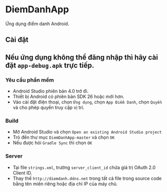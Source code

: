 # DiemDanhApp
Ứng dụng điểm danh Android.
## Cài đặt
## Nếu ứng dụng không thể đăng nhập thì hãy cài đặt ```app-debug.apk``` trực tiếp.
### Yêu cầu phần mềm
* Android Studio phiên bản 4.0 trở đi.
* Thiết bị Android có phiên bản SDK 26 hoặc mới hơn.
* Vào cài đặt điện thoại, chọn ```Ứng dụng```, chọn ```App Điểm Danh```, chọn ```Quyền``` và cho phép quyền truy cập vị trí.
### Build
* Mở Android Studio và chọn ```Open an existing Android Studio project```
* Trỏ đến thư mục ```DiemDanhApp-master``` và chọn ```OK```
* Nếu được hỏi ```Gradle Sync``` thì chọn ```OK```
### Server
* Tại file ```strings.xml```, trường ```server_client_id``` chứa giá trị OAuth 2.0 Client ID.
* Thay thế ```http://diemdanh.ddns.net``` trong tất cả file trong source code bằng tên miên riêng hoặc địa chỉ IP của máy chủ.
